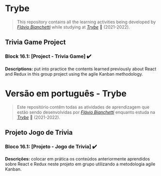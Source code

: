 # Trybe

> This repository contains all the learning activities being developed by _[Flávio Bianchetti](https://www.linkedin.com/in/flaviobianchetti/)_ while studying at _[Trybe](https://www.betrybe.com/)_ :rocket: (2021-2022).

## Trivia Game Project


### Block 16.1: [Project - Trivia Game] :heavy_check_mark:

**Descriptions:** put into practice the contents learned previously about React and Redux in this group project using the agile Kanban methodology.

# Versão em português - Trybe

> Este repositório contêm todas as atividades de aprendizagem que estão sendo desenvolvidas por  _[Flávio Bianchetti](https://www.linkedin.com/in/flaviobianchetti/)_ enquanto estuda na _[Trybe](https://www.betrybe.com/)_ :rocket: (2021-2022).

## Projeto Jogo de Trivia


### Bloco 16.1: [Projeto - Jogo de Trivia] :heavy_check_mark:

**Descrições:** colocar em prática os conteúdos anteriormente aprendidos sobre React e Redux neste projeto em grupo utilizando a metodologia agile Kanban.